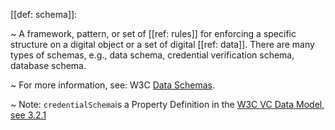[[def: schema]]:

~ A framework, pattern, or set of [[ref: rules]] for enforcing a specific structure on a digital object or a set of digital [[ref: data]]. There are many types of schemas, e.g., data schema, credential verification schema, database schema.

~ For more information, see: W3C [Data Schemas](https://www.w3.org/TR/vc-data-model/#data-schemas).

~ Note: `credentialSchema`is a Property Definition in the [W3C VC Data Model, see 3.2.1](https://www.w3.org/2018/credentials/#credentialSchema)


